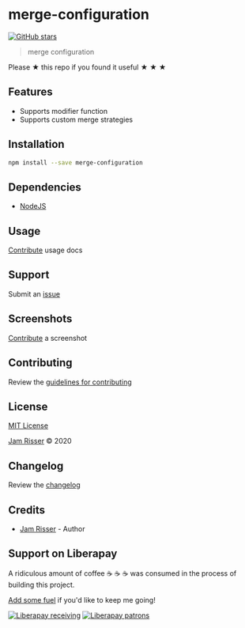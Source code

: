 # merge-configuration

[![GitHub stars](https://img.shields.io/github/stars/codejamninja/merge-configuration.svg?style=social&label=Stars)](https://github.com/codejamninja/merge-configuration)

> merge configuration

Please ★ this repo if you found it useful ★ ★ ★

## Features

- Supports modifier function
- Supports custom merge strategies

## Installation

```sh
npm install --save merge-configuration
```

## Dependencies

- [NodeJS](https://nodejs.org)

## Usage

[Contribute](https://github.com/codejamninja/merge-configuration/blob/master/CONTRIBUTING.md) usage docs

## Support

Submit an [issue](https://github.com/codejamninja/merge-configuration/issues/new)

## Screenshots

[Contribute](https://github.com/codejamninja/merge-configuration/blob/master/CONTRIBUTING.md) a screenshot

## Contributing

Review the [guidelines for contributing](https://github.com/codejamninja/merge-configuration/blob/master/CONTRIBUTING.md)

## License

[MIT License](https://github.com/codejamninja/merge-configuration/blob/master/LICENSE)

[Jam Risser](https://codejam.ninja) © 2020

## Changelog

Review the [changelog](https://github.com/codejamninja/merge-configuration/blob/master/CHANGELOG.md)

## Credits

- [Jam Risser](https://codejam.ninja) - Author

## Support on Liberapay

A ridiculous amount of coffee ☕ ☕ ☕ was consumed in the process of building this project.

[Add some fuel](https://liberapay.com/codejamninja/donate) if you'd like to keep me going!

[![Liberapay receiving](https://img.shields.io/liberapay/receives/codejamninja.svg?style=flat-square)](https://liberapay.com/codejamninja/donate)
[![Liberapay patrons](https://img.shields.io/liberapay/patrons/codejamninja.svg?style=flat-square)](https://liberapay.com/codejamninja/donate)
